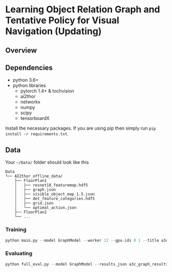 # Learning Object Relation Graph and Tentative Policy for Visual Navigation (Updating)

## Overview

## Dependencies

- python 3.6+
- python libraries
  - pytorch 1.4+ & tochvision
  - ai2thor
  - networkx
  - numpy
  - scipy
  - tensorboardX

Install the necessary packages. If you are using pip then simply run `pip install -r requirements.txt`.

## Data

Your `~/Data/` folder should look like this
```
Data
└── AI2thor_offline_data/
    ├── FloorPlan1
    │   ├── resnet18_featuremap.hdf5
    │   ├── graph.json
    │   ├── visible_object_map_1.5.json
    │   ├── det_feature_categories.hdf5
    │   ├── grid.json
    │   └── optimal_action.json
    ├── FloorPlan2
    └── ...
```

### Training 

```python
python main.py --model GraphModel --worker 12 --gpu-ids 0 1 --title a3c_graph
```

### Evaluating

```python
python full_eval.py --model GraphModel --results_json a3c_graph_results.json --gpu-ids 0 1 --title a3c_graph
```
